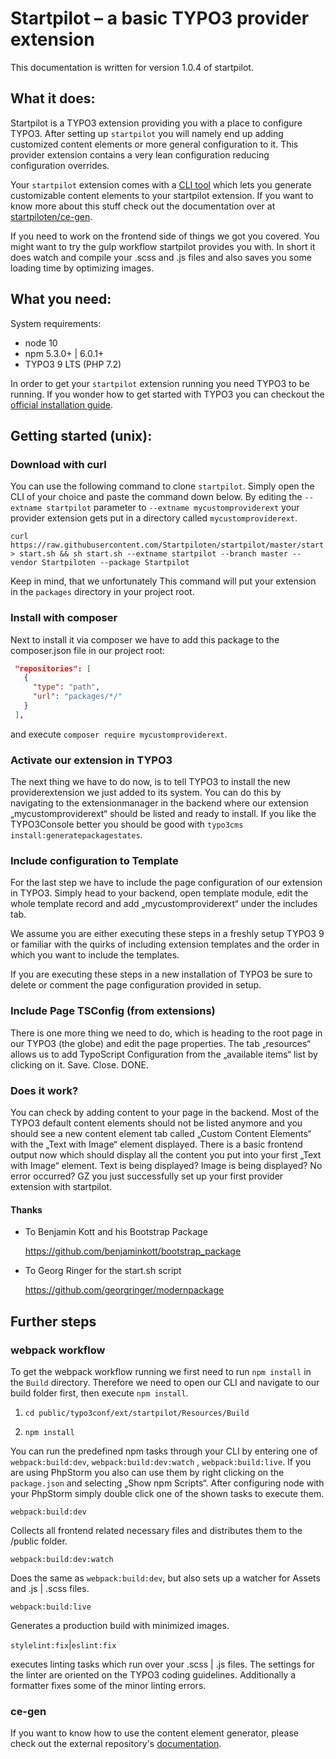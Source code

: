 
# Startpilot – a basic TYPO3 provider extension 

This documentation is written for version 1.0.4 of startpilot.



## What it does:

Startpilot is a TYPO3 extension providing you with a place to configure TYPO3. After setting up `startpilot` you will namely end up adding customized content elements or more general configuration to it. This provider extension contains a very lean configuration reducing configuration overrides.

Your `startpilot` extension comes with  a [CLI tool](https://github.com/Startpiloten/ce-gen) which lets you generate customizable content elements to your startpilot extension. If you want to know more about this stuff check out the documentation over at [startpiloten/ce-gen](https://github.com/Startpiloten/ce-gen).

If you need to work on the frontend side of things we got you covered. You might want to try the gulp workflow startpilot provides you with. In short it does watch and compile your .scss and .js files and also saves you some loading time by optimizing images.



## What you need:

System requirements:

- node 10
- npm 5.3.0+ | 6.0.1+
- TYPO3 9 LTS (PHP 7.2)

In order to get your `startpilot` extension running you need TYPO3 to be running. If you wonder how to get started with TYPO3 you can checkout the [official installation guide](https://docs.typo3.org/typo3cms/InstallationGuide/). 



## Getting started (unix):



### Download with curl

You can use the following command to clone `startpilot`. Simply open the CLI of your choice and paste the command down below. By editing the `--extname startpilot` parameter to `--extname mycustomproviderext`  your provider extension gets put in a directory called `mycustomproviderext`.

```shell
curl https://raw.githubusercontent.com/Startpiloten/startpilot/master/start.sh > start.sh && sh start.sh --extname startpilot --branch master --vendor Startpiloten --package Startpilot
```

Keep in mind, that we unfortunately This command will put your extension in the `packages` directory in your project root. 



### Install with composer

Next to install it via composer we have to add this package to the composer.json file in our project root:

 ```json "repositories": [
  "repositories": [
    {
      "type": "path",
      "url": "packages/*/"
    }
  ],
 ```

and execute `composer require mycustomproviderext`. 



### Activate our extension in TYPO3

The next thing we have to do now, is to tell TYPO3 to install the new providerextension we just added to its system. You can do this by navigating to the extensionmanager in the backend where our extension „mycustomproviderext“ should be listed and ready to install. If you like the TYPO3Console better you should be good with `typo3cms install:generatepackagestates`.



### Include configuration to Template

For the last step we have to include the page configuration of our extension in TYPO3. Simply head to your backend, open template module, edit the whole template record and add „mycustomproviderext“ under the includes tab.

We assume you are either executing these steps in a freshly setup TYPO3 9 or familiar with the quirks of including extension templates and the order in which you want to include the templates. 

If you are executing these steps in  a new installation of TYPO3 be sure to delete or comment the page configuration provided in setup. 



### Include Page TSConfig (from extensions)

There is one more thing we need to do, which is heading to the root page in our TYPO3 (the globe) and edit the page properties. The tab „resources“ allows us to add TypoScript Configuration from the „available items“ list by clicking on it. Save. Close. DONE.



### Does it work?

You  can check by adding content to your page in the backend. Most of the TYPO3 default content elements should not be listed anymore and you should see a new content element tab called „Custom Content Elements“ with the „Text with Image“ element displayed.
There is a basic frontend output now which should display all the content you put into your first „Text with Image“ element. Text is being displayed? Image is being displayed? No error occurred? GZ you just successfully set up your first provider extension with startpilot.


#### Thanks
* To Benjamin Kott and his Bootstrap Package

  https://github.com/benjaminkott/bootstrap_package
* To Georg Ringer for the start.sh script

    https://github.com/georgringer/modernpackage



## Further steps

### webpack workflow

To get the webpack workflow running we first need to run `npm install` in the `Build` directory. Therefore we need to open our CLI and navigate to our build folder first, then execute `npm install`.

1. `cd public/typo3conf/ext/startpilot/Resources/Build`

2. `npm install`

You can run the predefined npm tasks through your CLI by entering one of `webpack:build:dev`, `webpack:build:dev:watch` , `webpack:build:live`. If you are using PhpStorm you also can use them by right clicking on the `package.json` and selecting „Show npm Scripts“. After configuring node with your PhpStorm simply double click one of the shown tasks to execute them.



`webpack:build:dev` 

Collects all frontend related necessary files and distributes them to the /public folder.



`webpack:build:dev:watch`

Does the same as `webpack:build:dev`, but also sets up a watcher for Assets and .js | .scss files.



`webpack:build:live`

Generates a production build with minimized images.



`stylelint:fix`|`eslint:fix`

executes linting tasks which run over your .scss | .js files. The settings for the linter are oriented on the TYPO3 coding guidelines. Additionally a formatter fixes some of the minor linting errors.



### ce-gen

If you want to know how to use the content element generator, please check out the external repository's [documentation](https://github.com/Startpiloten/ce-gen).